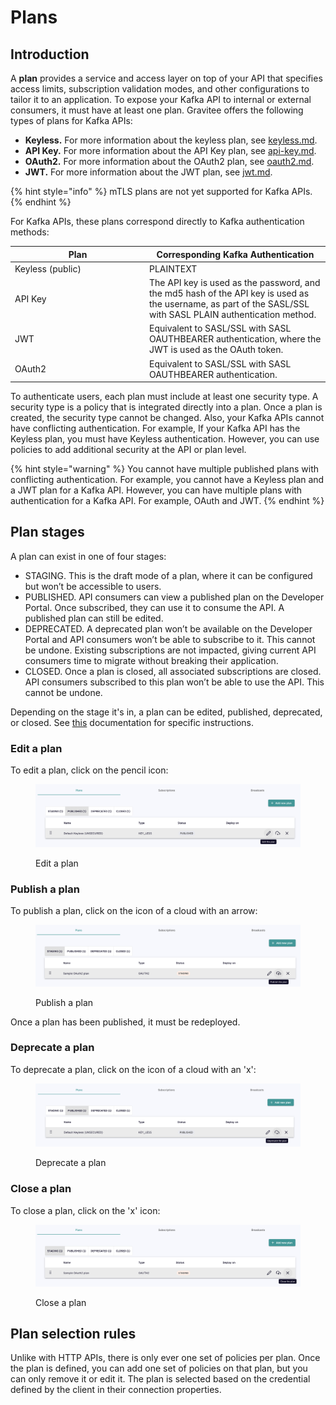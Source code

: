 # Plans

## Introduction

A **plan** provides a service and access layer on top of your API that specifies access limits, subscription validation modes, and other configurations to tailor it to an application. To expose your Kafka API to internal or external consumers, it must have at least one plan. Gravitee offers the following types of plans for Kafka APIs:

* **Keyless.** For more information about the keyless plan, see [keyless.md](../expose-apis/plans/keyless.md "mention").
* **API Key.** For more information about the API Key plan, see [api-key.md](../expose-apis/plans/api-key.md "mention").
* **OAuth2.** For more information about the OAuth2 plan, see [oauth2.md](../expose-apis/plans/oauth2.md "mention").
* **JWT.** For more information about the JWT plan, see [jwt.md](../expose-apis/plans/jwt.md "mention").

{% hint style="info" %}
mTLS plans are not yet supported for Kafka APIs.
{% endhint %}

For Kafka APIs, these plans correspond directly to Kafka authentication methods:

<table><thead><tr><th width="201">Plan</th><th>Corresponding Kafka Authentication</th></tr></thead><tbody><tr><td>Keyless (public)</td><td>PLAINTEXT</td></tr><tr><td>API Key</td><td>The API key is used as the password, and the md5 hash of the API key is used as the username, as part of the SASL/SSL with SASL PLAIN authentication method.</td></tr><tr><td>JWT</td><td>Equivalent to SASL/SSL with SASL OAUTHBEARER authentication, where the JWT is used as the OAuth token.</td></tr><tr><td>OAuth2</td><td>Equivalent to SASL/SSL with SASL OAUTHBEARER authentication.</td></tr></tbody></table>

To authenticate users, each plan must include at least one security type. A security type is a policy that is integrated directly into a plan. Once a plan is created, the security type cannot be changed. Also, your Kafka APIs cannot have conflicting authentication. For example, If your Kafka API has the Keyless plan, you must have Keyless authentication. However, you can use policies to add additional security at the API or plan level.

{% hint style="warning" %}
You cannot have multiple published plans with conflicting authentication. For example, you cannot have a Keyless plan and a JWT plan for a Kafka API. However, you can have multiple plans with authentication for a Kafka API. For example, OAuth and JWT.
{% endhint %}

## Plan stages

A plan can exist in one of four stages:

* STAGING. This is the draft mode of a plan, where it can be configured but won’t be accessible to users.
* PUBLISHED. API consumers can view a published plan on the Developer Portal. Once subscribed, they can use it to consume the API. A published plan can still be edited.
* DEPRECATED. A deprecated plan won’t be available on the Developer Portal and API consumers won’t be able to subscribe to it. This cannot be undone. Existing subscriptions are not impacted, giving current API consumers time to migrate without breaking their application.
* CLOSED. Once a plan is closed, all associated subscriptions are closed. API consumers subscribed to this plan won’t be able to use the API. This cannot be undone.

Depending on the stage it's in, a plan can be edited, published, deprecated, or closed. See [this](configure-kafka-apis/consumers.md#plans) documentation for specific instructions.

### Edit a plan

To edit a plan, click on the pencil icon:

<figure><img src="../.gitbook/assets/plan_edit.png" alt=""><figcaption><p>Edit a plan</p></figcaption></figure>

### Publish a plan

To publish a plan, click on the icon of a cloud with an arrow:

<figure><img src="../.gitbook/assets/plan_publish.png" alt=""><figcaption><p>Publish a plan</p></figcaption></figure>

Once a plan has been published, it must be redeployed.

### Deprecate a plan

To deprecate a plan, click on the icon of a cloud with an 'x':

<figure><img src="../.gitbook/assets/plan_deprecate.png" alt=""><figcaption><p>Deprecate a plan</p></figcaption></figure>

### Close a plan

To close a plan, click on the 'x' icon:

<figure><img src="../.gitbook/assets/plan_close.png" alt=""><figcaption><p>Close a plan</p></figcaption></figure>

## Plan selection rules

Unlike with HTTP APIs, there is only ever one set of policies per plan. Once the plan is defined, you can add one set of policies on that plan, but you can only remove it or edit it. The plan is selected based on the credential defined by the client in their connection properties.
